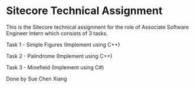 # Sitecore Technical Assignment
This is the Sitecore technical assignment for the role of Associate Software Engineer Intern which consists of 3 tasks.

Task 1 - Simple Figures (Implement using C++)

Task 2 - Palindrome (Implement using C++)

Task 3 - Minefield (Implement using C#)

Done by Sue Chen Xiang
